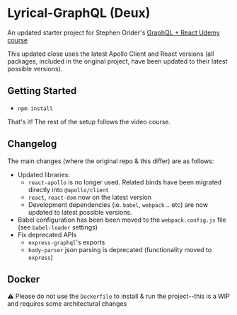 Lyrical-GraphQL (Deux)
===

An updated starter project for Stephen Grider's [GraphQL + React Udemy course](https://www.udemy.com/course/graphql-with-react-course/)

This updated close uses the latest Apollo Client and React
versions (all packages, included in the original project, have been updated to
their latest possible versions).

## Getting Started

* `npm install`

That's it!  The rest of the setup follows the video course.

## Changelog

The main changes (where the original repo & this differ) are as follows:
* Updated libraries:
  - `react-apollo` is no longer used.  Related binds have been migrated directly into `@apollo/client`
  - `react`, `react-dom` now on the latest version
  - Development dependencies (ie. `babel`, `webpack` .. etc) are now updated to latest possible versions.
* Babel configuration has been been moved to the `webpack.config.js` file (see `babel-loader` settings)
* Fix deprecated APIs
  - `express-graphql`'s exports
  - `body-parser` json parsing is deprecated (functionality moved to `express`)

## Docker

:warning: Please do not use the `Dockerfile` to install & run the
project--this is a WIP and requires some architectural changes
